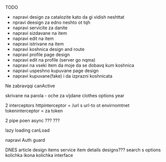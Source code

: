 TODO

- napravi design za catalozite kato da gi vidish neshttat
- npravi deesign za edno neshto ot tqh
- napravi servicite za danite
- napravi sizdavane na item
- napravi edit na item
- napravi istrivane na item
- napravi koshnica design and route
- napravi profile page design
- napravi edit na profile (server go nqma)
- napravi na vseki item da moje da se dobavq kum koshnica
- napravi uspeshno kupuvane page design 
- napravi kupuvane(fake) i da izprazni koshnicata

Ne zabravqqi
 canActive

skrivane na parola - oche za vijdane 
clothes options year

2 interceptors
httpinterceptor = /url s url-to ot envirnomtnet
tokeninterceptor = za token

2 pipe poen
async
???
???

lazy loading 
canLoad

napravi Auth guard


DNES
article design
items service
item details designs???
search s options
kolichka ikona
kolichka interface